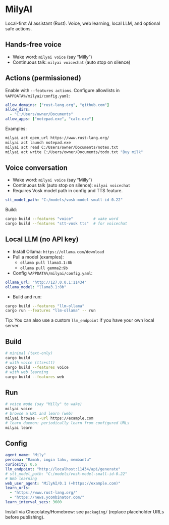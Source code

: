 # MilyAI

Local-first AI assistant (Rust). Voice, web learning, local LLM, and optional safe actions.

## Hands-free voice
- Wake word: `milyai voice` (say “Milly”)
- Continuous talk: `milyai voicechat` (auto stop on silence)

## Actions (permissioned)
Enable with `--features actions`. Configure allowlists in `%APPDATA%/milyai/config.yaml`:
```yaml
allow_domains: ["rust-lang.org", "github.com"]
allow_dirs:
  - "C:/Users/owner/Documents"
allow_apps: ["notepad.exe", "calc.exe"]
```
Examples:
```bash
milyai act open_url https://www.rust-lang.org/
milyai act launch notepad.exe
milyai act read C:/Users/owner/Documents/notes.txt
milyai act write C:/Users/owner/Documents/todo.txt "Buy milk"
```

## Voice conversation
- Wake word: `milyai voice` (say “Milly”)
- Continuous talk (auto stop on silence): `milyai voicechat`
- Requires Vosk model path in config and TTS feature.

```yaml
stt_model_path: "C:/models/vosk-model-small-id-0.22"
```

Build:
```bash
cargo build --features "voice"         # wake word
cargo build --features "stt-vosk tts"  # for voicechat
```

## Local LLM (no API key)
- Install Ollama: `https://ollama.com/download`
- Pull a model (examples):
  - `ollama pull llama3.1:8b`
  - `ollama pull gemma2:9b`
- Config `%APPDATA%/milyai/config.yaml`:
```yaml
ollama_url: "http://127.0.0.1:11434"
ollama_model: "llama3.1:8b"
```
- Build and run:
```bash
cargo build --features "llm-ollama"
cargo run --features "llm-ollama" -- run
```

Tip: You can also use a custom `llm_endpoint` if you have your own local server.

## Build

```bash
# minimal (text-only)
cargo build
# with voice (tts+stt)
cargo build --features voice
# with web learning
cargo build --features web
```

## Run

```bash
# voice mode (say "Milly" to wake)
milyai voice
# browse a URL and learn (web)
milyai browse --url https://example.com
# learn daemon: periodically learn from configured URLs
milyai learn
```

## Config

```yaml
agent_name: "Mily"
persona: "Ramah, ingin tahu, membantu"
curiosity: 0.6
llm_endpoint: "http://localhost:11434/api/generate"
# stt_model_path: "C:/models/vosk-model-small-id-0.22"
# Web learning
web_user_agent: "MilyAI/0.1 (+https://example.com)"
learn_urls:
  - "https://www.rust-lang.org/"
  - "https://news.ycombinator.com/"
learn_interval_secs: 3600
```

Install via Chocolatey/Homebrew: see `packaging/` (replace placeholder URLs before publishing). 